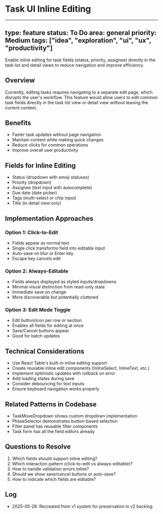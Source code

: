 # Task UI Inline Editing

---
type: feature
status: To Do
area: general
priority: Medium
tags: ["idea", "exploration", "ui", "ux", "productivity"]
---

Enable inline editing for task fields (status, priority, assignee) directly in the task list and detail views to reduce navigation and improve efficiency.

## Overview

Currently, editing tasks requires navigating to a separate edit page, which disrupts the user's workflow. This feature would allow users to edit common task fields directly in the task list view or detail view without leaving the current context.

## Benefits
- Faster task updates without page navigation
- Maintain context while making quick changes
- Reduce clicks for common operations
- Improve overall user productivity

## Fields for Inline Editing
- Status (dropdown with emoji statuses)
- Priority (dropdown)
- Assignee (text input with autocomplete)
- Due date (date picker)
- Tags (multi-select or chip input)
- Title (in detail view only)

## Implementation Approaches

### Option 1: Click-to-Edit
- Fields appear as normal text
- Single click transforms field into editable input
- Auto-save on blur or Enter key
- Escape key cancels edit

### Option 2: Always-Editable
- Fields always displayed as styled inputs/dropdowns
- Minimal visual distinction from read-only state
- Immediate save on change
- More discoverable but potentially cluttered

### Option 3: Edit Mode Toggle
- Edit button/icon per row or section
- Enables all fields for editing at once
- Save/Cancel buttons appear
- Good for batch updates

## Technical Considerations
- Use React Table's built-in inline editing support
- Create reusable inline edit components (InlineSelect, InlineText, etc.)
- Implement optimistic updates with rollback on error
- Add loading states during save
- Consider debouncing for text inputs
- Ensure keyboard navigation works properly

## Related Patterns in Codebase
- TaskMoveDropdown shows custom dropdown implementation
- PhaseSelector demonstrates button-based selection
- Filter panel has reusable filter components
- Task form has all the field editors already

## Questions to Resolve
1. Which fields should support inline editing?
2. Which interaction pattern (click-to-edit vs always-editable)?
3. How to handle validation errors inline?
4. Should we show save/cancel buttons or auto-save?
5. How to indicate which fields are editable?

## Log
- 2025-05-28: Recreated from v1 system for preservation in v2 backlog
